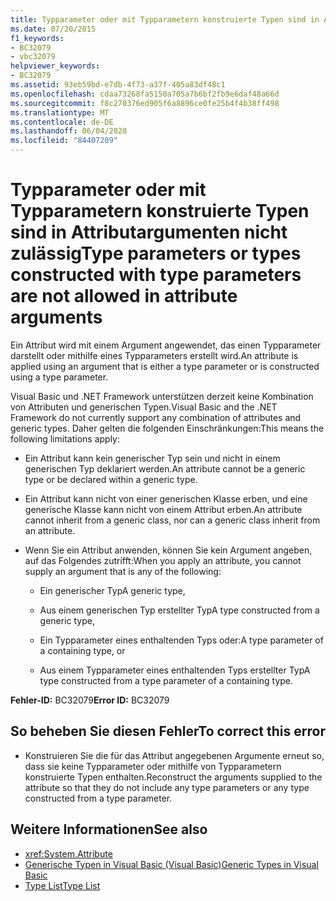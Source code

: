 ```yaml
---
title: Typparameter oder mit Typparametern konstruierte Typen sind in Attributargumenten nicht zulässig
ms.date: 07/20/2015
f1_keywords:
- BC32079
- vbc32079
helpviewer_keywords:
- BC32079
ms.assetid: 93eb59bd-e7db-4f73-a37f-405a83df48c1
ms.openlocfilehash: cdaa73268fa5150a705a7b6bf2fb9e6daf48a66d
ms.sourcegitcommit: f8c270376ed905f6a8896ce0fe25b4f4b38ff498
ms.translationtype: MT
ms.contentlocale: de-DE
ms.lasthandoff: 06/04/2020
ms.locfileid: "84407209"
---
```

# <a name="type-parameters-or-types-constructed-with-type-parameters-are-not-allowed-in-attribute-arguments"></a><span data-ttu-id="351d5-102">Typparameter oder mit Typparametern konstruierte Typen sind in Attributargumenten nicht zulässig</span><span class="sxs-lookup"><span data-stu-id="351d5-102">Type parameters or types constructed with type parameters are not allowed in attribute arguments</span></span>

<span data-ttu-id="351d5-103">Ein Attribut wird mit einem Argument angewendet, das einen Typparameter darstellt oder mithilfe eines Typparameters erstellt wird.</span><span class="sxs-lookup"><span data-stu-id="351d5-103">An attribute is applied using an argument that is either a type parameter or is constructed using a type parameter.</span></span>

<span data-ttu-id="351d5-104">Visual Basic und .NET Framework unterstützen derzeit keine Kombination von Attributen und generischen Typen.</span><span class="sxs-lookup"><span data-stu-id="351d5-104">Visual Basic and the .NET Framework do not currently support any combination of attributes and generic types.</span></span> <span data-ttu-id="351d5-105">Daher gelten die folgenden Einschränkungen:</span><span class="sxs-lookup"><span data-stu-id="351d5-105">This means the following limitations apply:</span></span>

- <span data-ttu-id="351d5-106">Ein Attribut kann kein generischer Typ sein und nicht in einem generischen Typ deklariert werden.</span><span class="sxs-lookup"><span data-stu-id="351d5-106">An attribute cannot be a generic type or be declared within a generic type.</span></span>

- <span data-ttu-id="351d5-107">Ein Attribut kann nicht von einer generischen Klasse erben, und eine generische Klasse kann nicht von einem Attribut erben.</span><span class="sxs-lookup"><span data-stu-id="351d5-107">An attribute cannot inherit from a generic class, nor can a generic class inherit from an attribute.</span></span>

- <span data-ttu-id="351d5-108">Wenn Sie ein Attribut anwenden, können Sie kein Argument angeben, auf das Folgendes zutrifft:</span><span class="sxs-lookup"><span data-stu-id="351d5-108">When you apply an attribute, you cannot supply an argument that is any of the following:</span></span>

  - <span data-ttu-id="351d5-109">Ein generischer Typ</span><span class="sxs-lookup"><span data-stu-id="351d5-109">A generic type,</span></span>

  - <span data-ttu-id="351d5-110">Aus einem generischen Typ erstellter Typ</span><span class="sxs-lookup"><span data-stu-id="351d5-110">A type constructed from a generic type,</span></span>

  - <span data-ttu-id="351d5-111">Ein Typparameter eines enthaltenden Typs oder:</span><span class="sxs-lookup"><span data-stu-id="351d5-111">A type parameter of a containing type, or</span></span>

  - <span data-ttu-id="351d5-112">Aus einem Typparameter eines enthaltenden Typs erstellter Typ</span><span class="sxs-lookup"><span data-stu-id="351d5-112">A type constructed from a type parameter of a containing type.</span></span>

<span data-ttu-id="351d5-113">**Fehler-ID:** BC32079</span><span class="sxs-lookup"><span data-stu-id="351d5-113">**Error ID:** BC32079</span></span>

## <a name="to-correct-this-error"></a><span data-ttu-id="351d5-114">So beheben Sie diesen Fehler</span><span class="sxs-lookup"><span data-stu-id="351d5-114">To correct this error</span></span>

- <span data-ttu-id="351d5-115">Konstruieren Sie die für das Attribut angegebenen Argumente erneut so, dass sie keine Typparameter oder mithilfe von Typparametern konstruierte Typen enthalten.</span><span class="sxs-lookup"><span data-stu-id="351d5-115">Reconstruct the arguments supplied to the attribute so that they do not include any type parameters or any type constructed from a type parameter.</span></span>

## <a name="see-also"></a><span data-ttu-id="351d5-116">Weitere Informationen</span><span class="sxs-lookup"><span data-stu-id="351d5-116">See also</span></span>

- <xref:System.Attribute>
- [<span data-ttu-id="351d5-117">Generische Typen in Visual Basic (Visual Basic)</span><span class="sxs-lookup"><span data-stu-id="351d5-117">Generic Types in Visual Basic</span></span>](../programming-guide/language-features/data-types/generic-types.md)
- [<span data-ttu-id="351d5-118">Type List</span><span class="sxs-lookup"><span data-stu-id="351d5-118">Type List</span></span>](../language-reference/statements/type-list.md)
